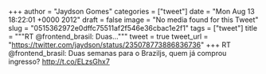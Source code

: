 
+++
author = "Jaydson Gomes"
categories = ["tweet"]
date = "Mon Aug 13 18:22:01 +0000 2012"
draft = false
image = "No media found for this Tweet"
slug = "0515362972e0dffc75511af2f546e36cbac1e2f1"
tags = ["tweet"]
title = """RT @frontend_brasil: Duas..."""
tweet = true
tweet_url = "https://twitter.com/jaydson/status/235078773886836736"
+++
RT @frontend_brasil: Duas semanas para o Braziljs, quem já comprou ingresso? http://t.co/ELzsGhx7
